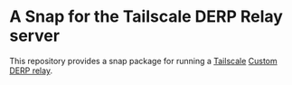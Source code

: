 # A Snap for the Tailscale DERP Relay server

This repository provides a snap package for running a  [Tailscale](https://tailscale.com) [Custom DERP relay](https://tailscale.com/kb/1118/custom-derp-servers).
